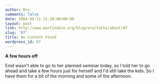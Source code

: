 ```yaml
---
author: Ora
comments: false
date: 2004-09-11 15:30:00+00:00
layout: post
link: http://www.martindale.org/blog/ora/talks/about/87
slug: '87'
title: No Content Found
wordpress_id: 87
---
```


**A few hours off**
  
Enid wasn't able to go to her planned seminar today, so I told her to go ahead and take a few hours just for herself and I'd still take the kids. So I have them for a bit of the morning and some of the afternoon.
